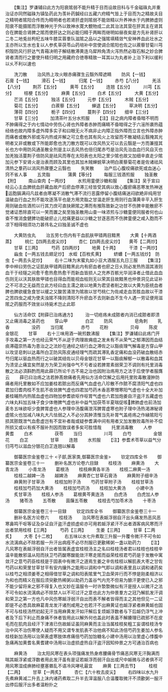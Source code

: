 <!-- { "loadSidebar": true } -->
　　【集注】罗谦辅曰此方为阳衰隂弱不能升精于目而设故目科与千金磁硃丸并重治证亦同然磁硃为镇坠药此为羡补药鍼经曰五藏六府精气皆上于目而为之精故夫目之精明者隂阳合传而为精明者也若肾肝虚则隂弱不能敛精以升养神水于内脾肺虚则阳衰不能摄隂而浮散神光于外以致神水寛大覩物成二此其治法其营在肝其主在肾其合在脾能合肾脾之隂而使肝达之则必能归精于两眸而继明如昼夜矣是方先补肾肝以二冬二地兎丝枸杞五味牛膝苁蓉羣队滋隂之品以之强隂填精敛气安神养血此壮水之主亦所以生水也复以人参炙草茯苓山药培补中宫使调合隂阳也佐之以蒺藜甘菊川芎枳殻防风行肝达气青葙决明子解结散滞黄连乌犀羚角清火泻热然必取石斛之妙合脾肾者清而行之要使升精归明之用藏府合徳専精致一耳其以为丸者补上治下利以缓利以乆不利以速也













　　洗刀散
　　治风热上攻火眼赤痛骤生云翳外障遮睛
　　防风【一钱】　　　石膏【一钱】
　　滑石【一钱】　　　归尾【一钱】
　　赤芍【八分】　　　羌活【八分】
　　荆芥【五分】　　　黄芩【五分】
　　连翘【五分】　　　川芎【五分】
　　桔梗【五分】　　　麻黄【五分】
　　白术【五分】　　　大黄【五分】
　　芒消【五分】　　　独活【五分】
　　元参【五分】　　　木贼【五分】
　　菊花【五分】　　　白蒺藜【五分】
　　蝉退【五分】　　　草决明【五分】
　　薄荷【四分】　　　栀子【四分】
　　蔓荆子【四分】　　细辛【三分】
　　甘草【三分】
　　加清茶叶五分水煎服
　　【注】目之病内障者昏暗不明而不肿痛得之于内七情动中劳伤心肾也外障者赤肿而痛睛不昏暗得之于六滛所袭热蕴经络也故内障多虚外障多实子和曰眼无火不病非止内障正指外障而立言也外障赤肿而痛者或散外邪或泻内热或并解之可立愈也其有风火上攻留而不散凝结云翳掩其光明者又非或散或下所能即愈也洗刀散方既可以攻风热又可以去云翳是一方而兼擅其长也方中用防风通圣散全剂是主以去风热也倍归尾赤芍是治风先治血血行风自灭也加羌独活蔓荆子倍防风是祛风而専在太阳表也太阳之里少隂也故又加细辛直走少隂加元参下安肾火是治表而顾及其里也其加木贼蝉蜕草决明白蒺藜菊花者是佐诸祛风清热之羣药以消风热骤壅之云翳也
　　失笑散
　　治产后心腹绞痛欲死或血迷心窍不省人事
　　五灵脂　　　　蒲黄【等分】
　　每服三钱酒煎服
　　独圣散【附】
　　南山查肉【一两炒】
　　水煎用童便沙糖和服
　　【集注】吴于宣曰经云心主血脾统血肝藏血故产后瘀血停滞三经皆受其病以致心腹瘀痛恶寒发热神迷运胞膈满闷凡兹者由寒凝不消散气滞不流行恶露停留小腹结痛迷闷欲絶非纯用甘温破血行血之剂不能攻逐荡平也是方用灵脂之甘温走肝生用则行血蒲黄辛平入肝生用则破血佐酒煎以行其力庶可直抉厥隂之滞而有推陈致新之功甘不伤脾辛能散瘀不觉诸证悉除直可以一笑而置之矣至独圣散用山查一味浓煎与沙糖童便同服者何也山查不惟消食健脾功能破瘀止儿枕痛更益以沙糖之甘逐恶而不伤脾童便之咸入胞而不凉下相得相须功力甚伟名之曰独圣诚不虚也












　　大黄防虫丸
　　治五劳七伤内有干血肌肤甲错两目黯黒
　　大黄【十两酒蒸】　　　桃仁【四两去皮尖炒】
　　杏仁【四两去皮尖炒】　　黄芩【二两炒】
　　甘草【三两】　　　芍药【四两炒】
　　地黄【十两】　　　干漆【一两炒】
　　蝱虫【一两五钱去翅足炒】　水蛭【百枚炙黄】
　　蛴螬【一两五钱炒】　防虫【一两去头足炒】
　　右十二味为末蜜丸如小豆大酒服五丸日三服
　　【集注】李中梓曰劳伤之证肌肤甲错两目黯黑此内有瘀血者也瘀之日乆则必发热热涸其液则血干于经隧之间愈干愈热愈热愈干而新血皆损人之充养百骸光华润泽者止借此血血伤则无以沃其肤故甲错也目得血而能视血枯则无以荣其目故黯黑也仲景洞见此证补之不可凉之无益而立此方经曰血主濡之故以地黄为君坚者削之故以大黄为臣统血者脾也脾欲缓急食甘以缓之又酸苦涌泄为隂故以甘芍桃仁为佐咸走血苦胜血故以干漆之苦四虫之咸为使夫浊隂不降则清阳不升瘀血不去则新血不生今人遇一劳证便用滋隂之药服而不效坐以待毙术岂止此耶










　　仙方活命饮【附薛已治疡通方】
　　治一切疮疡未成脓者内消已成脓者即溃又止痛消毒之圣药也
　　穿山甲　　　　白芷
　　防风　　　　　皂角刺
　　乳香　　　　　没药
　　当归尾　　　　赤芍
　　花粉　　　　　贝母
　　陈皮　　　　　金银花
　　甘草
　　右十三味用酒一碗煎数沸服
　　【集注】罗谦辅曰此疡门开手攻毒之第一方也经云荣气不从逆于肉理故痈疽之发未有不从荣气之郁滞因而血结痰滞蕴崇热毒为患治之之法妙在通经之结行血之滞佐之以豁痰理气解毒是方穿山甲以攻坚皂刺以达毒所白芷防风陈皮通经理气而疏其滞乳香定痛和血没药破血散结赤芍归尾以驱血热而行之以破其结佐以贝母金银花甘草一以豁痰解郁一以散毒和血其为溃坚止痛宜矣然是方为荣卫尚强中气不亏者设若脾胃素弱荣卫不调则有托里消毒散之法必湏斟酌而用此薛已所论千古不易之治也因附治疡用方之法于后使学者服膺云
　　薛已曰治疡之法若肿髙焮痛者先用仙方活命饮解之后用托里败毒散漫肿防痛者用托里散如不应加姜桂若脓出而反痛气血虚也八珍散不作脓不腐溃阳气虚也四君加归耆肉桂不生肌不收敛脾气虚也四君加芍药木香恶寒憎寒阳气虚也十全大补加姜桂晡热内热隂血虚也四物加参耆欲呕作呕胃气虚也六君加炮姜自汗盗汗五藏虚也六味丸料加五味子食少体倦脾气虚也补中益气加茯苓半夏喘促咳脾肺虚也前汤加麦冬五味欲呕少食脾胃虚也人参理中汤腹痛泄泻脾胃虚寒也附子理中汤热渇淋秘肾虚隂火也加减八味丸大凡怯弱之人不必分其肿溃惟当先补胃气盖疮疡之作縁隂阳亏损其脓既泄气血愈虚岂有不宜补者哉或疑参耆满中间有用者又加发散败毒所补不偿所损又或以有疾不服补剂因而致误者多矣可胜惜哉
　　托里消毒散
　　人参　　　　　黄耆
　　白术　　　　　茯苓
　　当归　　　　　川芎
　　白芍　　　　　金银花
　　白芷　　　　　甘草
　　连翘
　　水煎服
　　【注】参耆术苓草以益气分归芎芍以滋血分银花白芷连翘以解毒













　　御纂医宗金鉴卷三十
<子部,医家类,御纂医宗金鉴>
　　钦定四库全书
　　御纂医宗金鉴卷三十一
　　删补名医方论卷六目録
　　桂枝汤
　　麻黄汤
　　大青龙汤
　　小青龙汤
　　葛根汤
　　桂枝麻黄各半汤
　　桂枝二麻黄一汤
　　桂枝二越婢一汤
　　越婢汤
　　麻黄杏仁甘草石膏汤
　　麻黄附子细辛汤
　　麻黄附子甘草汤
　　桂枝加附子汤
　　芍药甘草附子汤
　　桂枝甘草汤
　　桂枝加芍药加大黄汤
　　桂枝加芍药汤
　　桂枝加大黄汤
　　小建中汤
　　炙甘草汤
　　桂枝人参汤
　　葛根黄芩黄连汤
　　白虎汤
　　白虎加人参汤
　　猪苓汤
　　五苓散
　　茵蔯五苓散
　　桂枝去芍加苓术汤
　　十枣汤















　　御纂医宗金鉴卷三十一目録
　　钦定四库全书
　　御纂医宗金鉴卷三十一
　　删补名医方论卷六
　　桂枝汤
　　治风寒在表衇浮弱自汗出头痛发热恶风恶寒鼻鸣干呕等证及杂证自汗盗汗虚损虚疟亦可用若衇浮紧汗不出者酒客病风寒而汗出者禁用桂枝【三两】　　　芍药【三两】
　　生姜【三两】　　　甘草【二两炙】
　　大枣【十二枚】
　　右五味以水七升煮取三升服一升覆令微汗不可令如水流漓病必不除若服一升汗出病痊不必尽剂服已更歠稀粥一盏以助药力
　　【注】凡风寒在表衇浮弱自汗出者皆属表虚宜桂枝汤主之名曰桂枝汤者君以桂枝也桂枝辛温辛能散邪温从阳而扶卫芍药酸寒酸能敛汗寒走隂而益荣桂枝君芍药是于发散中寓敛汗之意芍药臣桂枝是于固表中有微汗之道焉生姜之辛佐桂枝以解肌表大枣之甘佐芍药以和荣里甘草甘平有安内攘外之能用以调和中气即以调和表里且以调和诸药矣以桂芍之相须姜枣之相得借甘草之调和阳表隂里气卫血荣并行而不悖是刚柔相济以为和也而精义在服后须臾歠热稀粥以助药力盖谷气内充不但易为酿汗更使已入之邪不能少留将来之邪不得复入也又妙在温服令一时许漐漐微似有汗是授人以微汗之法不可令如水流漓病必不除禁人以不可过汗之意也此方为仲景羣方之冠乃解肌发汗调和荣卫之第一方也凡中风伤寒衇浮弱汗自出而表不解者皆得而主之其他但见一二证即是不必悉具故麻葛青龙发汗诸剂咸用之也若汗不出麻黄证也衇浮紧者麻黄衇也固不可与桂枝汤然初起无汗当用麻黄发汗如汗解后复烦衇浮数者与下后衇仍浮气上冲者及下后下利止而身痛不休者皆用此以解外何也盖此时表虽不解腠理已疏邪不在皮毛而在肌肉且经汗下津液已伤故衇证虽同麻黄而主治当属桂枝矣粗工妄谓桂枝汤专治中风不治伤寒使人疑而不用又谓专发肌表不治他病不知此汤倍芍药生姜加人参名桂枝新加汤用以治荣表虚寒肢体疼痛倍芍药加饴糖名小建中汤用以治里虚心悸腹中急痛再加黄耆名黄耆建中汤用以治虚损虚热自汗盗汗因知仲景之方可通治百病也




　　麻黄汤
　　治太阳风寒在表头项强痛发热身疼腰痛骨节痛恶风寒无汗胸满而喘其衇浮紧或浮数者用此发汗虽有是证若衇浮而弱汗自出或尺中衇微与迟者俱不可用风寒湿成痹肺经壅塞昬乱不语冷风哮吼最宜
　　麻黄【三两去节】　　　桂枝【二两】
　　甘草【一两炙】　　　杏仁【六十枚去皮尖】
　　右四味以水九升先煮麻黄减二升去上沫内诸药煮取二升半去滓温服八合温覆取微汗不须歠粥一服汗出停后服汗出多者温粉扑之
